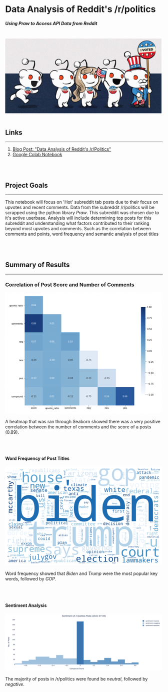 # Data Analysis of Reddit's /r/politics
##### _Using Praw to Access API Data from Reddit_




<br> 

<img src="https://raw.githubusercontent.com/drusho/eda_reddit_politics/main/assets/reddit_politics.jpg" width="500">

<br>
<br>

## Links
---

1. [Blog Post: "Data Analysis of Reddit's /r/Politics"](https://drusho.github.io/api/nlp/pandas/plotly/texthero/praw/reddit/2021/07/15/_07_05_reddit_politics_eda.html)
2. [Google Colab Notebook](https://colab.research.google.com/drive/1agUoLToktaw5SvuUzPnNigftivS_qLmt?usp=sharing)

<br>
<br>

## Project Goals
---

This notebook will focus on 'Hot' subreddit tab posts due to their focus on upvotes and recent comments.  Data from the subreddit /r/politics will be scrapped using the python library _Praw_.  This subreddit was chosen due to it's active userbase.  Analysis will include determining top posts for this subreddit and understanding what factors contributed to their ranking beyond most upvotes and comments.  Such as the correlation between comments and points, word frequency and semantic analysis of post titles

<br>
<br>

## Summary of Results
---
### __Correlation of Post Score and Number of Comments__

<img src="https://raw.githubusercontent.com/drusho/eda_reddit_politics/main/reports/figures/Correlation%20of%20Dataframe%20(Heatmap).png" width="500"/>

A heatmap that was ran through Seaborn showed there was a very positive correlation between the number of comments and the score of a posts (0.89).

<br>
<br>

#### __Word Frequency of Post Titles__

<img src="https://raw.githubusercontent.com/drusho/eda_reddit_politics/main/reports/figures/Word%20Frequency%20of%20Post%20Titles%20(Wordcloud).png" width="500"/>

Word frequency showed that _Biden_ and _Trump_ were the most popular key words, followed by _GOP_.

<br>
<br>

#### __Sentiment Analysis__
<img src="https://raw.githubusercontent.com/drusho/eda_reddit_politics/main/reports/figures/Sentiment%20of%20Post%20Titles%20(Histogram%20Plot).png" width="500">

The majority of posts in /r/politics were found be _neutral_, followed by _negative_.





